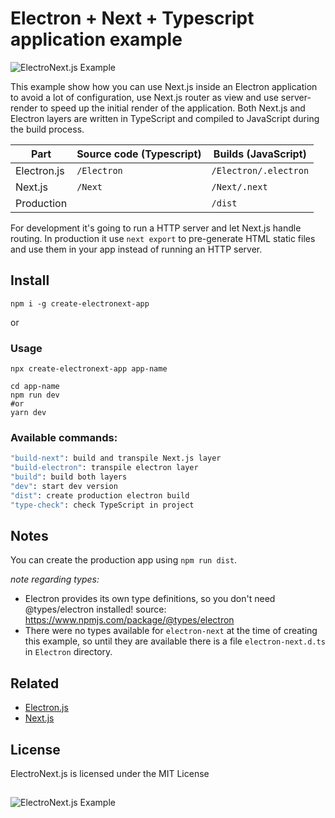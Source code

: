 # Electron + Next + Typescript application example

![ElectroNext.js Example](https://electronextjs.github.io/.github/public/preview.png)

This example show how you can use Next.js inside an Electron application to avoid a lot of configuration, use Next.js router as view and use server-render to speed up the initial render of the application. Both Next.js and Electron layers are written in TypeScript and compiled to JavaScript during the build process.

| Part        | Source code (Typescript) | Builds (JavaScript)   |
| ----------- | ------------------------ | --------------------- |
| Electron.js | `/Electron`              | `/Electron/.electron` |
| Next.js     | `/Next`                  | `/Next/.next`         |
| Production  |                          | `/dist`               |

For development it's going to run a HTTP server and let Next.js handle routing. In production it use `next export` to pre-generate HTML static files and use them in your app instead of running an HTTP server.

## Install
```
npm i -g create-electronext-app
```
or 
### Usage

```
npx create-electronext-app app-name
```

```
cd app-name
npm run dev
#or
yarn dev
```

### Available commands:

```bash
"build-next": build and transpile Next.js layer
"build-electron": transpile electron layer
"build": build both layers
"dev": start dev version
"dist": create production electron build
"type-check": check TypeScript in project
```

## Notes

You can create the production app using `npm run dist`.

_note regarding types:_

- Electron provides its own type definitions, so you don't need @types/electron installed!
  source: https://www.npmjs.com/package/@types/electron
- There were no types available for `electron-next` at the time of creating this example, so until they are available there is a file `electron-next.d.ts` in `Electron` directory.


## Related
- [Electron.js](https://www.electronjs.org)
- [Next.js](https://nextjs.org)
## License
ElectroNext.js is licensed under the MIT License

##

![ElectroNext.js Example](https://electronextjs.github.io/.github/public/preview.desktop.830x.png)
